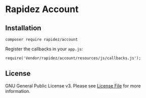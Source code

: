# Rapidez Account

## Installation

```
composer require rapidez/account
```

Register the callbacks in your `app.js`:
```
require('Vendor/rapidez/account/resources/js/callbacks.js');
```

## License

GNU General Public License v3. Please see [License File](LICENSE) for more information.
